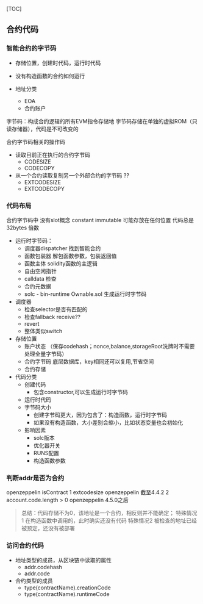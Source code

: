 [TOC]

## 合约代码

### 智能合约的字节码
- 存储位置，创建时代码，运行时代码
- 没有构造函数的合约如何运行

- 地址分类
  - EOA
  - 合约账户

字节码：构成合约逻辑的所有EVM指令存储地
字节码存储在单独的虚拟ROM（只读存储器），代码是不可改变的

合约字节码相关的操作码
- 读取目前正在执行的合约字节码
  - CODESIZE
  - CODECOPY
- 从一个合约读取复制另一个外部合约的字节码  ??
  - EXTCODESIZE
  - EXTCODECOPY

### 代码布局

合约字节码中 没有slot概念
constant immutable 可能存放在任何位置
代码总是32bytes 倍数

- 运行时字节码：
  - 调度器dispatcher 找到智能合约
  - 函数包装器  解包函数参数，包装返回值
  - 函数主体  solidity函数的主逻辑
  - 自由空闲指针
  - calldata 检查
  - 合约元数据
  - solc - bin-runtime Ownable.sol 生成运行时字节码
- 调度器
  - 检查selector是否有匹配的
  - 检查fallback    receive??
  - revert
  - 整体类似switch
- 存储位置
  - 账户状态 （保存codehash；nonce,balance,storageRoot洗牌时不需要处理全量字节码）
  - 合约字节码 底层数据库，key相同还可以复用,节省空间
  - 合约存储
- 代码分类
  - 创建代码
    - 包含constructor,可以生成运行时字节码
  - 运行时代码
  - 字节码大小
    - 创建字节码更大，因为包含了：构造函数，运行时字节码
    - 如果没有构造函数，大小差别会缩小，比如状态变量也会初始化
  - 影响因素
    - solc版本
    - 优化器开关
    - RUNS配置
    - 构造函数参数




### 判断addr是否为合约
openzeppelin isContract
1 extcodesize  openzeppelin 截至4.4.2
2 account.code.length > 0 openzeppelin 4.5.0之后
> 总结：代码存储不为0，该地址是一个合约，相反则并不能确定；
> 特殊情况1 在构造函数中调用的，此时确实还没有代码
> 特殊情况2 被检查的地址已经被预定，还没有被部署

### 访问合约代码
- 地址类型的成员，从区块链中读取的属性
  - addr.codehash
  - addr.code
- 合约类型的成员
  - type(contractName).creationCode
  - type(contractName).runtimeCode
